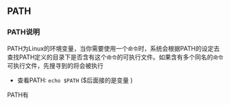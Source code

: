 ## PATH
### PATH说明
PATH为Linux的环境变量，当你需要使用一个`命令`时，系统会根据PATH的设定去查找PATH定义的目录下是否含有这个`命令`的可执行文件。如果含有多个同名的`命令`可执行文件，先搜寻到的将会被执行
* 查看PATH: `echo $PATH`
($后面接的是变量
)

PATH有


